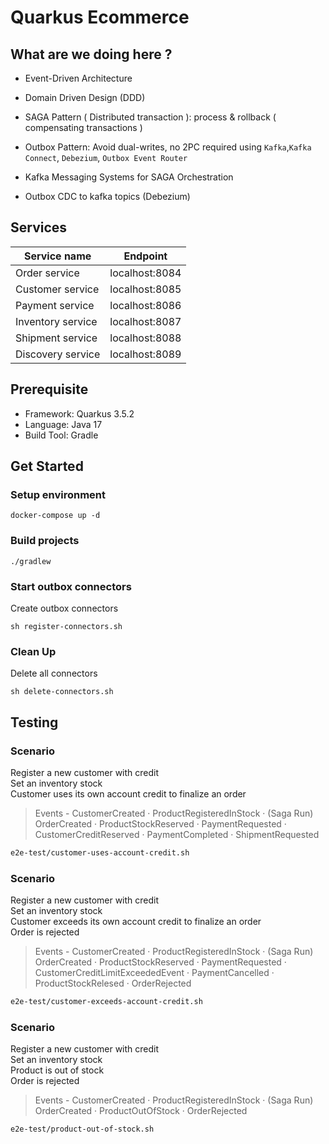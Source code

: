 # Quarkus Ecommerce

## What are we doing here ?

- Event-Driven Architecture

- Domain Driven Design (DDD)

- SAGA Pattern ( Distributed transaction ): process & rollback ( compensating transactions )

- Outbox Pattern: Avoid dual-writes, no 2PC required using `Kafka`,`Kafka Connect`, `Debezium`, `Outbox Event Router`

- Kafka Messaging Systems for SAGA Orchestration

- Outbox CDC to kafka topics (Debezium)

## Services
| Service name    | Endpoint       |
|-------------------|----------------|
| Order service     | localhost:8084 |
| Customer service  | localhost:8085 |
| Payment service   | localhost:8086 |
| Inventory service | localhost:8087 |
| Shipment service  | localhost:8088 |
| Discovery service | localhost:8089 |


## Prerequisite
- Framework: Quarkus 3.5.2
- Language: Java 17
- Build Tool: Gradle

## Get Started
### Setup environment

```shell
docker-compose up -d
```

### Build projects
```shell script
./gradlew
```

### Start outbox connectors

Create outbox connectors

```shell
sh register-connectors.sh
```

### Clean Up

Delete all connectors

```shell
sh delete-connectors.sh
```

## Testing
### Scenario
Register a new customer with credit<br />
Set an inventory stock<br />
Customer uses its own account credit to finalize an order
 
> Events - CustomerCreated &#xb7; ProductRegisteredInStock &#xb7; (Saga Run) OrderCreated &#xb7; ProductStockReserved &#xb7; PaymentRequested &#xb7; CustomerCreditReserved &#xb7; PaymentCompleted &#xb7; ShipmentRequested
```bash
e2e-test/customer-uses-account-credit.sh
```

### Scenario
Register a new customer with credit<br />
Set an inventory stock<br />
Customer exceeds its own account credit to finalize an order<br />
Order is rejected

> Events - CustomerCreated &#xb7; ProductRegisteredInStock &#xb7; (Saga Run) OrderCreated &#xb7; ProductStockReserved &#xb7; PaymentRequested &#xb7; CustomerCreditLimitExceededEvent &#xb7; PaymentCancelled &#xb7; ProductStockRelesed &#xb7; OrderRejected
```bash
e2e-test/customer-exceeds-account-credit.sh
```

### Scenario
Register a new customer with credit<br />
Set an inventory stock<br />
Product is out of stock<br />
Order is rejected

> Events - CustomerCreated &#xb7; ProductRegisteredInStock &#xb7; (Saga Run) OrderCreated &#xb7; ProductOutOfStock &#xb7; OrderRejected
```bash
e2e-test/product-out-of-stock.sh
```